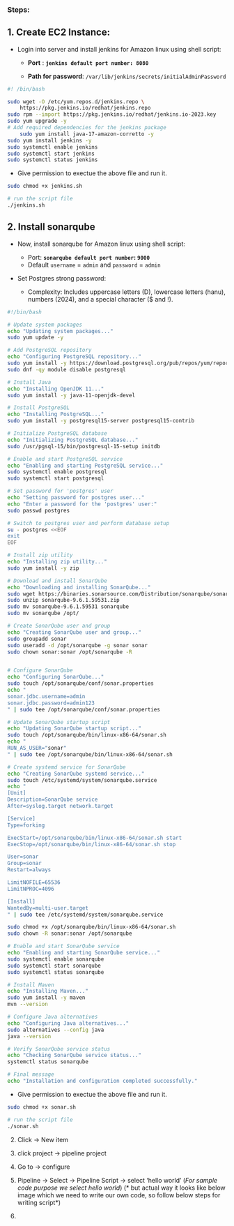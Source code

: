 ### Steps:

## 1. Create EC2 Instance:

* Login into server and install jenkins for Amazon linux using shell script: 

    * **Port** : **`jenkins default port number: 8080`** 

    * **Path for password**: `/var/lib/jenkins/secrets/initialAdminPassword`

```sh
#! /bin/bash

sudo wget -O /etc/yum.repos.d/jenkins.repo \
    https://pkg.jenkins.io/redhat/jenkins.repo
sudo rpm --import https://pkg.jenkins.io/redhat/jenkins.io-2023.key
sudo yum upgrade -y
# Add required dependencies for the jenkins package
    sudo yum install java-17-amazon-corretto -y
sudo yum install jenkins -y
sudo systemctl enable jenkins
sudo systemctl start jenkins
sudo systemctl status jenkins
```
* Give permission to exectue the above file and run it.

```sh
sudo chmod +x jenkins.sh

# run the script file
./jenkins.sh
```


## 2. Install sonarqube

* Now, install sonarqube for Amazon linux using shell script:

    * Port: **`sonarqube default port number`: `9000`**
    * Default `username` = `admin` and `password` = `admin`

* Set Postgres strong password:

    * Complexity: Includes uppercase letters (D), lowercase letters (hanu), numbers (2024), and a special character ($ and !).

```sh
#!/bin/bash

# Update system packages
echo "Updating system packages..."
sudo yum update -y

# Add PostgreSQL repository
echo "Configuring PostgreSQL repository..."
sudo yum install -y https://download.postgresql.org/pub/repos/yum/reporpms/EL-$(rpm -E %{rhel})-x86_64/pgdg-redhat-repo-latest.noarch.rpm
sudo dnf -qy module disable postgresql

# Install Java
echo "Installing OpenJDK 11..."
sudo yum install -y java-11-openjdk-devel

# Install PostgreSQL
echo "Installing PostgreSQL..."
sudo yum install -y postgresql15-server postgresql15-contrib

# Initialize PostgreSQL database
echo "Initializing PostgreSQL database..."
sudo /usr/pgsql-15/bin/postgresql-15-setup initdb

# Enable and start PostgreSQL service
echo "Enabling and starting PostgreSQL service..."
sudo systemctl enable postgresql
sudo systemctl start postgresql

# Set password for 'postgres' user
echo "Setting password for postgres user..."
echo "Enter a password for the 'postgres' user:"
sudo passwd postgres

# Switch to postgres user and perform database setup
su - postgres <<EOF
exit
EOF

# Install zip utility
echo "Installing zip utility..."
sudo yum install -y zip

# Download and install SonarQube
echo "Downloading and installing SonarQube..."
sudo wget https://binaries.sonarsource.com/Distribution/sonarqube/sonarqube-9.6.1.59531.zip
sudo unzip sonarqube-9.6.1.59531.zip
sudo mv sonarqube-9.6.1.59531 sonarqube
sudo mv sonarqube /opt/

# Create SonarQube user and group
echo "Creating SonarQube user and group..."
sudo groupadd sonar
sudo useradd -d /opt/sonarqube -g sonar sonar
sudo chown sonar:sonar /opt/sonarqube -R


# Configure SonarQube
echo "Configuring SonarQube..."
sudo touch /opt/sonarqube/conf/sonar.properties
echo "
sonar.jdbc.username=admin
sonar.jdbc.password=admin123 
" | sudo tee /opt/sonarqube/conf/sonar.properties

# Update SonarQube startup script
echo "Updating SonarQube startup script..."
sudo touch /opt/sonarqube/bin/linux-x86-64/sonar.sh
echo "
RUN_AS_USER="sonar"
" | sudo tee /opt/sonarqube/bin/linux-x86-64/sonar.sh

# Create systemd service for SonarQube
echo "Creating SonarQube systemd service..."
sudo touch /etc/systemd/system/sonarqube.service
echo "
[Unit]
Description=SonarQube service
After=syslog.target network.target

[Service]
Type=forking

ExecStart=/opt/sonarqube/bin/linux-x86-64/sonar.sh start
ExecStop=/opt/sonarqube/bin/linux-x86-64/sonar.sh stop

User=sonar
Group=sonar
Restart=always

LimitNOFILE=65536
LimitNPROC=4096

[Install]
WantedBy=multi-user.target
" | sudo tee /etc/systemd/system/sonarqube.service

sudo chmod +x /opt/sonarqube/bin/linux-x86-64/sonar.sh
sudo chown -R sonar:sonar /opt/sonarqube

# Enable and start SonarQube service
echo "Enabling and starting SonarQube service..."
sudo systemctl enable sonarqube
sudo systemctl start sonarqube
sudo systemctl status sonarqube

# Install Maven
echo "Installing Maven..."
sudo yum install -y maven
mvn --version

# Configure Java alternatives
echo "Configuring Java alternatives..."
sudo alternatives --config java
java --version

# Verify SonarQube service status
echo "Checking SonarQube service status..."
systemctl status sonarqube

# Final message
echo "Installation and configuration completed successfully."
```

* Give permission to exectue the above file and run it.

```sh
sudo chmod +x sonar.sh

# run the script file
./sonar.sh
```





2. Click -> New item

3. click project → pipeline project

4. Go to → configure

5. Pipeline → Select -> Pipeline Script -> select ‘hello world’
(*For sample code purpose we select hello world*) (* but actual way it looks like below image which we need to write our own code, so follow below steps for writing script*)

6. 